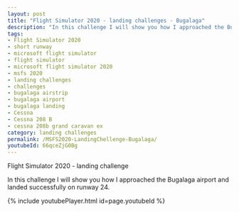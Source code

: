```yaml
---
layout: post
title: "Flight Simulator 2020 - landing challenges - Bugalaga"
description: "In this challenge I will show you how I approached the Bugalaga airport and landed successfully on runway 24."
tags:
- Flight Simulator 2020
- short runway
- microsoft flight simulator
- flight simulator
- microsoft flight simulator 2020
- msfs 2020
- landing challenges
- challenges
- bugalaga airstrip
- bugalaga airport
- bugalaga landing
- Cessna
- Cessna 208 B
- cessna 208b grand caravan ex
category: landing challenges
permalink: /MSFS2020-LandingChellenge-Bugalaga/
youtubeId: 66qceZjG0Bg
---
```


Flight Simulator 2020 - landing challenge

In this challenge I will show you how I approached the Bugalaga airport and landed successfully on runway 24.

{% include youtubePlayer.html id=page.youtubeId %}